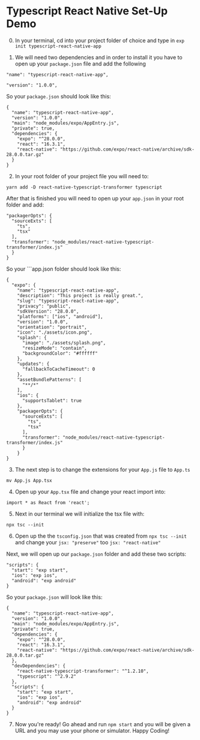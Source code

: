 # Typescript React Native Set-Up Demo

0. In your terminal, cd into your project folder of choice and type in 
```exp init typescript-react-native-app```

1. We will need two dependencies and in order to install it you have to open up your ```package.json``` file and add the following

```"name": "typescript-react-native-app",```

```"version": "1.0.0",```

So your ```package.json``` should look like this:

```
{
  "name": "typescript-react-native-app",
  "version": "1.0.0",
  "main": "node_modules/expo/AppEntry.js",
  "private": true,
  "dependencies": {
    "expo": "^28.0.0",
    "react": "16.3.1",
    "react-native": "https://github.com/expo/react-native/archive/sdk-28.0.0.tar.gz"
  }
}
```

2. In your root folder of your project file you will need to: 

```yarn add -D react-native-typescript-transformer typescript```

After that is finished you will need to open up your ```app.json``` in your root folder and add:

```
"packagerOpts": {
  "sourceExts": [
    "ts",
    "tsx"
  ],
  "transformer": "node_modules/react-native-typescript-transformer/index.js"
  }
}
```

So your ```app.json folder should look like this:

```
{
  "expo": {
    "name": "typescript-react-native-app",
    "description": "This project is really great.",
    "slug": "typescript-react-native-app",
    "privacy": "public",
    "sdkVersion": "28.0.0",
    "platforms": ["ios", "android"],
    "version": "1.0.0",
    "orientation": "portrait",
    "icon": "./assets/icon.png",
    "splash": {
      "image": "./assets/splash.png",
      "resizeMode": "contain",
      "backgroundColor": "#ffffff"
    },
    "updates": {
      "fallbackToCacheTimeout": 0
    },
    "assetBundlePatterns": [
      "**/*"
    ],
    "ios": {
      "supportsTablet": true
    },
    "packagerOpts": {
      "sourceExts": [
        "ts",
        "tsx"
      ],
      "transformer": "node_modules/react-native-typescript-transformer/index.js"
      }
    }
}

```

3. The next step is to change the extensions for your ```App.js``` file to ```App.ts```

```
mv App.js App.tsx
```

4. Open up your ```App.tsx``` file and change your react import into:

```
import * as React from 'react';
```

5. Next in our terminal we will initialize the tsx file with: 
```
npx tsc --init
```

6. Open up the the ```tsconfig.json``` that was created from ```npx tsc --init``` and change your ```jsx: "preserve"``` too ```jsx: "react-native"``` 

Next, we will open up our ```package.json``` folder and add these two scripts:
```
"scripts": {
  "start": "exp start",
  "ios": "exp ios",
  "android": "exp android"
}
```

So your ```package.json``` will look like this:

```
{
  "name": "typescript-react-native-app",
  "version": "1.0.0",
  "main": "node_modules/expo/AppEntry.js",
  "private": true,
  "dependencies": {
    "expo": "^28.0.0",
    "react": "16.3.1",
    "react-native": "https://github.com/expo/react-native/archive/sdk-28.0.0.tar.gz"
  },
  "devDependencies": {
    "react-native-typescript-transformer": "^1.2.10",
    "typescript": "^2.9.2"
  },
  "scripts": {
    "start": "exp start",
    "ios": "exp ios",
    "android": "exp android"
  }
}

```

7. Now you're ready! Go ahead and run ```npm start``` and you will be given a URL and you may use your phone or simulator. Happy Coding!